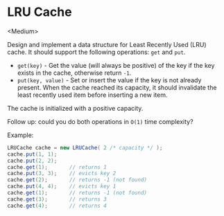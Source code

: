 # LRU Cache

\<Medium>

Design and implement a data structure for Least Recently Used (LRU) cache. It
should support the following operations: `get` and `put`.

- `get(key)` - Get the value (will always be positive) of the key if the key
  exists in the cache, otherwise return `-1`.
- `put(key, value)` - Set or insert the value if the key is not already present.
  When the cache reached its capacity, it should invalidate the least recently
  used item before inserting a new item.

The cache is initialized with a positive capacity.

Follow up: could you do both operations in `O(1)` time complexity?

Example:

```java
LRUCache cache = new LRUCache( 2 /* capacity */ );
cache.put(1, 1);
cache.put(2, 2);
cache.get(1);       // returns 1
cache.put(3, 3);    // evicts key 2
cache.get(2);       // returns -1 (not found)
cache.put(4, 4);    // evicts key 1
cache.get(1);       // returns -1 (not found)
cache.get(3);       // returns 3
cache.get(4);       // returns 4
```
